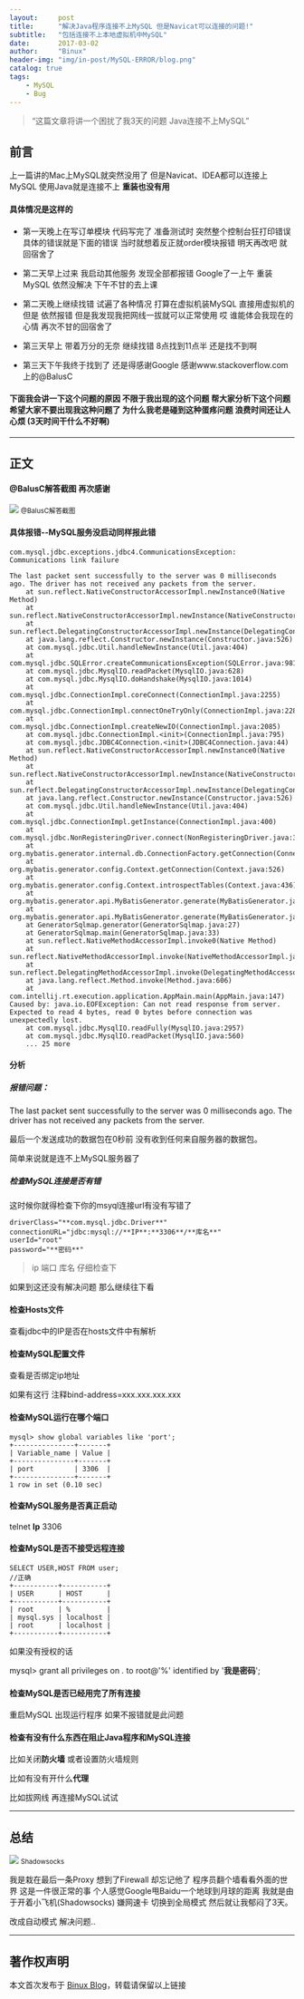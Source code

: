 ```yaml
---
layout:     post
title:      "解决Java程序连接不上MySQL 但是Navicat可以连接的问题!"
subtitle:   "包括连接不上本地虚拟机中MySQL"
date:       2017-03-02
author:     "Binux"
header-img: "img/in-post/MySQL-ERROR/blog.png"
catalog: true
tags:
    - MySQL
    - Bug
---
```


> “这篇文章将讲一个困扰了我3天的问题 Java连接不上MySQL”


## 前言

上一篇讲的Mac上MySQL就突然没用了 但是Navicat、IDEA都可以连接上MySQL 使用Java就是连接不上 **重装也没有用**


#### 具体情况是这样的

* 第一天晚上在写订单模块 代码写完了 准备测试时 突然整个控制台狂打印错误 具体的错误就是下面的错误 当时就想着反正就order模块报错 明天再改吧 就回宿舍了

* 第二天早上过来 我启动其他服务 发现全部都报错 Google了一上午 重装MySQL 依然没解决 下午不甘的去上课

* 第二天晚上继续找错 试遍了各种情况 打算在虚拟机装MySQL 直接用虚拟机的 但是 依然报错 但是我发现我把网线一拔就可以正常使用 哎 谁能体会我现在的心情 再次不甘的回宿舍了

* 第三天早上 带着万分的无奈 继续找错 8点找到11点半 还是找不到啊

* 第三天下午我终于找到了 还是得感谢Google 感谢www.stackoverflow.com上的@BalusC

#### 下面我会讲一下这个问题的原因 不限于我出现的这个问题 帮大家分析下这个问题 希望大家不要出现我这种问题了 为什么我老是碰到这种蛋疼问题 **浪费时间还让人心烦** (3天时间干什么不好啊)

---

## 正文
#### @BalusC解答截图 再次感谢
<img class="shadow" src="/img/in-post/MySQL-ERROR/img1.png" />
<small class="img-hint">@BalusC解答截图</small>

#### 具体报错--MySQL服务没启动同样报此错
```
com.mysql.jdbc.exceptions.jdbc4.CommunicationsException: Communications link failure

The last packet sent successfully to the server was 0 milliseconds ago. The driver has not received any packets from the server.
	at sun.reflect.NativeConstructorAccessorImpl.newInstance0(Native Method)
	at sun.reflect.NativeConstructorAccessorImpl.newInstance(NativeConstructorAccessorImpl.java:57)
	at sun.reflect.DelegatingConstructorAccessorImpl.newInstance(DelegatingConstructorAccessorImpl.java:45)
	at java.lang.reflect.Constructor.newInstance(Constructor.java:526)
	at com.mysql.jdbc.Util.handleNewInstance(Util.java:404)
	at com.mysql.jdbc.SQLError.createCommunicationsException(SQLError.java:981)
	at com.mysql.jdbc.MysqlIO.readPacket(MysqlIO.java:628)
	at com.mysql.jdbc.MysqlIO.doHandshake(MysqlIO.java:1014)
	at com.mysql.jdbc.ConnectionImpl.coreConnect(ConnectionImpl.java:2255)
	at com.mysql.jdbc.ConnectionImpl.connectOneTryOnly(ConnectionImpl.java:2286)
	at com.mysql.jdbc.ConnectionImpl.createNewIO(ConnectionImpl.java:2085)
	at com.mysql.jdbc.ConnectionImpl.<init>(ConnectionImpl.java:795)
	at com.mysql.jdbc.JDBC4Connection.<init>(JDBC4Connection.java:44)
	at sun.reflect.NativeConstructorAccessorImpl.newInstance0(Native Method)
	at sun.reflect.NativeConstructorAccessorImpl.newInstance(NativeConstructorAccessorImpl.java:57)
	at sun.reflect.DelegatingConstructorAccessorImpl.newInstance(DelegatingConstructorAccessorImpl.java:45)
	at java.lang.reflect.Constructor.newInstance(Constructor.java:526)
	at com.mysql.jdbc.Util.handleNewInstance(Util.java:404)
	at com.mysql.jdbc.ConnectionImpl.getInstance(ConnectionImpl.java:400)
	at com.mysql.jdbc.NonRegisteringDriver.connect(NonRegisteringDriver.java:327)
	at org.mybatis.generator.internal.db.ConnectionFactory.getConnection(ConnectionFactory.java:68)
	at org.mybatis.generator.config.Context.getConnection(Context.java:526)
	at org.mybatis.generator.config.Context.introspectTables(Context.java:436)
	at org.mybatis.generator.api.MyBatisGenerator.generate(MyBatisGenerator.java:222)
	at org.mybatis.generator.api.MyBatisGenerator.generate(MyBatisGenerator.java:133)
	at GeneratorSqlmap.generator(GeneratorSqlmap.java:27)
	at GeneratorSqlmap.main(GeneratorSqlmap.java:33)
	at sun.reflect.NativeMethodAccessorImpl.invoke0(Native Method)
	at sun.reflect.NativeMethodAccessorImpl.invoke(NativeMethodAccessorImpl.java:57)
	at sun.reflect.DelegatingMethodAccessorImpl.invoke(DelegatingMethodAccessorImpl.java:43)
	at java.lang.reflect.Method.invoke(Method.java:606)
	at com.intellij.rt.execution.application.AppMain.main(AppMain.java:147)
Caused by: java.io.EOFException: Can not read response from server. Expected to read 4 bytes, read 0 bytes before connection was unexpectedly lost.
	at com.mysql.jdbc.MysqlIO.readFully(MysqlIO.java:2957)
	at com.mysql.jdbc.MysqlIO.readPacket(MysqlIO.java:560)
	... 25 more
```

#### 分析

##### 报错问题：
The last packet sent successfully to the server was 0 milliseconds ago. The driver has not received any packets from the server.

最后一个发送成功的数据包在0秒前 没有收到任何来自服务器的数据包。

简单来说就是连不上MySQL服务器了
##### 检查MySQL连接是否有错
这时候你就得检查下你的msyql连接url有没有写错了
```
driverClass="**com.mysql.jdbc.Driver**"
connectionURL="jdbc:mysql://**IP**:**3306**/**库名**"
userId="root"
password="**密码**"
```

> ip 端口 库名 仔细检查下

如果到这还没有解决问题 那么继续往下看

#### 检查Hosts文件
查看jdbc中的IP是否在hosts文件中有解析

#### 检查MySQL配置文件
查看是否绑定ip地址

如果有这行 注释bind-address=xxx.xxx.xxx.xxx
#### 检查MySQL运行在哪个端口
```
mysql> show global variables like 'port';
+---------------+-------+
| Variable_name | Value |
+---------------+-------+
| port          | 3306  |
+---------------+-------+
1 row in set (0.10 sec)
```
#### 检查MySQL服务是否真正启动
telnet **Ip** 3306
#### 检查MySQL是否不接受远程连接
```
SELECT USER,HOST FROM user;
//正确
+-----------+-----------+
| USER      | HOST      |
+-----------+-----------+
| root      | %         |
| mysql.sys | localhost |
| root      | localhost |
+-----------+-----------+
```
如果没有授权的话

mysql> grant all privileges on *.* to root@'%' identified by '**我是密码**';
#### 检查MySQL是否已经用完了所有连接
重启MySQL 出现运行程序 如果不报错就是此问题

#### 检查有没有什么东西在阻止Java程序和MySQL连接

比如关闭**防火墙** 或者设置防火墙规则

比如有没有开什么**代理**

比如拔网线 再连接MySQL试试

---

## 总结
<img class="shadow" src="/img/in-post/MySQL-ERROR/img2.png" />
<small class="img-hint">Shadowsocks</small>

我是栽在最后一条Proxy 想到了Firewall 却忘记他了 程序员翻个墙看看外面的世界 这是一件很正常的事 个人感觉Google甩Baidu一个地球到月球的距离 我就是由于开着小飞机(Shadowsocks) 嫌网速卡 切换到全局模式 然后就让我郁闷了3天。

改成自动模式 解决问题..

---

## 著作权声明

本文首次发布于 [Binux Blog](http://binux.cn)，转载请保留以上链接

